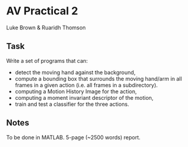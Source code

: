 # AV Practical 2 #
Luke Brown & Ruaridh Thomson

## Task ##
Write a set of programs that can:
* detect the moving hand against the background,
* compute a bounding box that surrounds the moving hand/arm in all frames in a given action (i.e. all frames in a subdirectory).
* computing a Motion History Image for the action,
* computing a moment invariant descriptor of the motion,
* train and test a classifier for the three actions.

## Notes ##
To be done in MATLAB.
5-page (~2500 words) report.